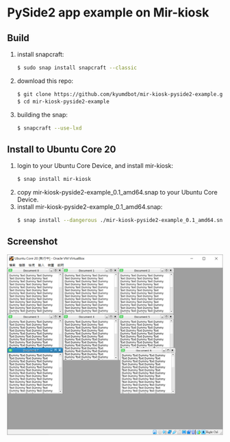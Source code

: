 # PySide2 app example on Mir-kiosk

## Build

1. install snapcraft:
    ```sh
    $ sudo snap install snapcraft --classic
    ```
2. download this repo:
    ```sh
    $ git clone https://github.com/kyumdbot/mir-kiosk-pyside2-example.git
    $ cd mir-kiosk-pyside2-example
    ```
3. building the snap:
    ```sh
    $ snapcraft --use-lxd
    ```

## Install to Ubuntu Core 20

1. login to your Ubuntu Core Device, and install mir-kiosk:
    ```sh
    $ snap install mir-kiosk
    ```
2. copy mir-kiosk-pyside2-example_0.1_amd64.snap to your Ubuntu Core Device.
3. install mir-kiosk-pyside2-example_0.1_amd64.snap:
    ```sh
    $ snap install --dangerous ./mir-kiosk-pyside2-example_0.1_amd64.snap
    ```

## Screenshot
 
![Screenshot](imgs/kiosk_pyside2_ex.PNG)

 
